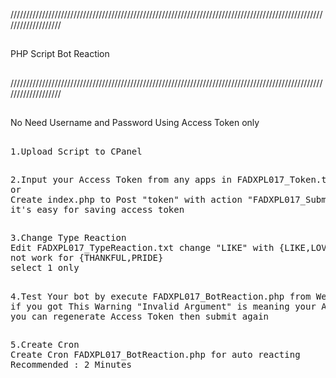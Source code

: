 ///////////////////////////////////////////////////////////////////////////////////////////////////////////////////
##
PHP Script Bot Reaction 
##
///////////////////////////////////////////////////////////////////////////////////////////////////////////////////
##
No Need Username and Password
Using Access Token only
##
<pre>
1.Upload Script to CPanel
</pre>
##
<pre>
2.Input your Access Token from any apps in FADXPL017_Token.txt 
or
Create index.php to Post "token" with action "FADXPL017_Submit.php
it's easy for saving access token
</pre>
##
<pre>
3.Change Type Reaction
Edit FADXPL017_TypeReaction.txt change "LIKE" with {LIKE,LOVE,HAHA,WOW,SAD,ANGRY} 
not work for {THANKFUL,PRIDE}
select 1 only 
</pre>
##
<pre>
4.Test Your bot by execute FADXPL017_BotReaction.php from Web Browser
if you got This Warning "Invalid Argument" is meaning your Access Token is Wrong or Expired 
you can regenerate Access Token then submit again
</pre>
##
<pre>
5.Create Cron
Create Cron FADXPL017_BotReaction.php for auto reacting
Recommended : 2 Minutes 
</pre>
##
